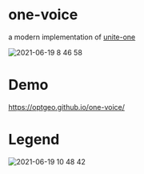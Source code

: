 # one-voice
a modern implementation of [unite-one](https://github.com/optgeo/unite-one)

![ 2021-06-19 8 46 58](https://user-images.githubusercontent.com/18297/122625119-6cb43a80-d0de-11eb-85e3-54383460d98d.jpg)

# Demo
https://optgeo.github.io/one-voice/

# Legend
![ 2021-06-19 10 48 42](https://user-images.githubusercontent.com/18297/122628007-72198100-d0ee-11eb-8389-b63958038eb1.jpg)
